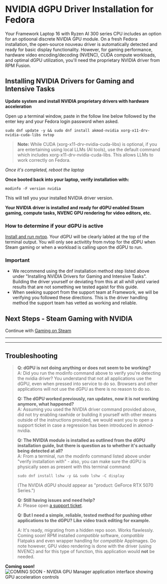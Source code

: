 # NVIDIA dGPU Driver Installation for Fedora

Your Framework Laptop 16 with Ryzen AI 300 series CPU includes an option for an optioonal discrete NVIDIA GPU module. On a fresh Fedora installation, the open-source nouveau driver is automatically detected and ready for basic display functionality. However, for gaming performance, hardware video encoding/decoding (NVENC), CUDA compute workloads, and optimal dGPU utilization, you'll need the proprietary NVIDIA driver from RPM Fusion.

## Installing NVIDIA Drivers for Gaming and Intensive Tasks

**Update system and install NVIDIA proprietary drivers with hardware acceleration**

Open up a terminal window, paste in the follow line below followed by the enter key and your Fedora login password when asked.

```sudo dnf update -y && sudo dnf install akmod-nvidia xorg-x11-drv-nvidia-cuda-libs nvtop```

>**Note:** While CUDA (xorg-x11-drv-nvidia-cuda-libs) is optional, if you are entertaining using local LLMs (AI tools), use the default command which includes xorg-x11-drv-nvidia-cuda-libs. This allows LLMs to work correctly on Fedora.


*Once it's completed, reboot the laptop*

**Once booted back into your laptop, verify installation with:**

`modinfo -F version nvidia`

This will tell you your installed NVIDIA driver version.

**Your NVIDIA driver is installed and ready for dGPU enabled Steam gaming, compute tasks, NVENC GPU rendering for video editors, etc.**

### How to determine if your dGPU is active

[Install and run nvtop](https://github.com/FrameworkComputer/linux-docs/blob/main/framework16/AI-300/graphics-usage-detection.md#discrete-graphics-usage-detection). Your dGPU will be clearly labled at the top of the terminal output. You will only see activitity from nvtop for the dDPU when Steam gaming or when a workload is calling upon the dGPU to run.



### Important
- We recommend using the dnf installation method step listed above under "Installing NVIDIA Drivers for Gaming and Intensive Tasks". Building the driver yourself or deviating from this at all whill yield varied results that are not something we tested agaist for this guide.
- When seeking support from the support team at Framework, we will be verifying you followed these directions. This is the driver handling method the support team has vetted as working and reliable.

## Next Steps - Steam Gaming with NVIDIA

Continue with [Gaming on Steam](https://github.com/FrameworkComputer/linux-docs/blob/main/framework16/AI-300/Gaming-on-Steam-dGPU-Fedora.md#gaming-on-steam)

-----------------
-----------------

## Troubleshooting

> **Q: dGPU is not doing anything or does not seem to be working?**  
> A: Did you run the modinfo command above to verify you're detecting the nvidia driver? You understand that not all applications use the dGPU, even when pressed into service to do so. Browsers and other applications will not use the dGPU as there is no reason to do so.
>
> **Q: The dGPU worked previously, ran updates, now it is not working anymore, what happened?**  
> A: Assuming you used the NVIDIA driver command provided above, did not try enabling rawhide or building it yourself with other means outside of the instructions provided, we would want you to open a support ticket in case a regression has been introduced in akmod-nvidia.
>
> **Q: The NVIDIA module is installed as outlined from the dGPU installation guide, but there is question as to whether it's actually being detected at all?**  
> A: From a terminal, run the modinfo command listed above under "verify installation with" - also, you can make sure the dGPU is physically seen as present with this terminal command:
> ```
> sudo dnf install lshw -y && sudo lshw -C display
> ```
> (The NVIDIA dGPU should appear as "product: GeForce RTX 5070 Series.")
>
> **Q: Still having issues and need help?**  
> A: Please open [a support ticket](https://framework.kustomer.help/contact/support-request-ryon9uAuq).
>
> **Q: But I need a simple, reliable, tested method for pushing other applications to the dGPU? Like video track editing for example.**
>
> A: It's ready, migrating from a hidden repo soon. Works flawlessly. Coming soon! RPM installed _compatible_ software, _compatible_ Flatpaks and even wrapper handling for _compatible_ AppImages. Do note however, GPU video rendering is done with the driver (using NVENC) and for this type of function, this application would **not** be needed.

**Coming soon!**
![COMING SOON - NVIDIA GPU Manager application interface showing GPU acceleration controls](https://raw.githubusercontent.com/FrameworkComputer/linux-docs/refs/heads/main/framework16/AI-300/images/NVIDIA-GPU-Manager.png)
